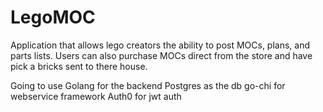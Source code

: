 # LegoMOC
Application that allows lego creators the ability to post MOCs, plans, and parts lists. Users can also purchase MOCs direct from the store and have pick a bricks sent to there house.

Going to use Golang for the backend
Postgres as the db
go-chi for webservice framework
Auth0 for jwt auth
